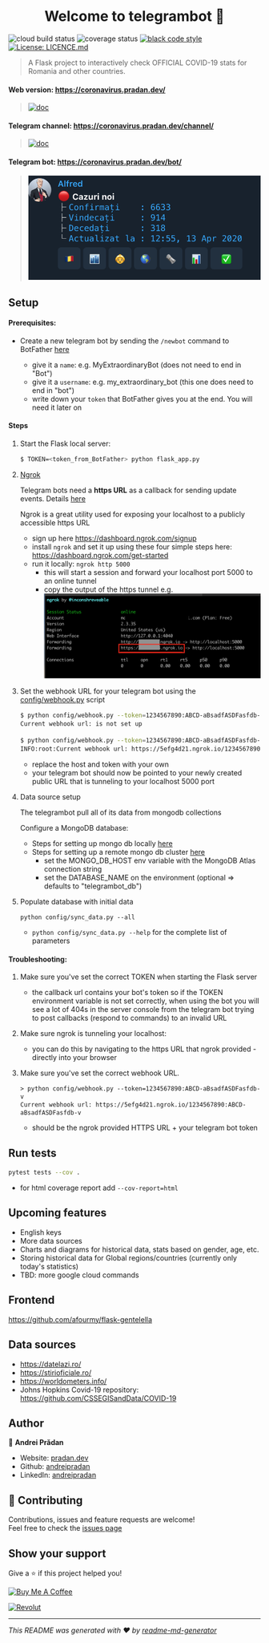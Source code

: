 <h1 align="center">Welcome to telegrambot 👋</h1>
<p>
  <img alt="cloud build status" src="https://storage.googleapis.com/telegrambot/build-status.svg" />
  <img alt="coverage status" src="https://storage.googleapis.com/telegrambot/coverage.svg?" />
  <a href="https://github.com/psf/black" target="_blank">
    <img alt="black code style" src="https://img.shields.io/badge/code%20style-black-000000.svg" />
  </a>

  <a href="https://github.com/andreipradan/telegrambot/blob/master/LICENCE.md" target="_blank">
    <img alt="License: LICENCE.md" src="https://img.shields.io/badge/License-LICENCE.md-yellow.svg" />
  </a>
</p>

> A Flask project to interactively check OFFICIAL COVID-19 stats for Romania and other countries.

#### Web version: https://coronavirus.pradan.dev/
>[![doc](https://storage.googleapis.com/telegrambot/static/images/website_preview.png)](https://coronavirus.pradan.dev/)

#### Telegram channel: https://coronavirus.pradan.dev/channel/
>[![doc](https://storage.googleapis.com/telegrambot/static/images/covid_updates_channel.png)](https://coronavirus.pradan.dev/channel/)

#### Telegram bot: https://coronavirus.pradan.dev/bot/
>[![doc](docs/inline.png)](https://coronavirus.pradan.dev/bot/)

## Setup

#### Prerequisites:

- Create a new telegram bot by sending the `/newbot` command to BotFather [here](https://t.me/botfather)

    - give it a `name`: e.g. MyExtraordinaryBot (does not need to end in "Bot")
    - give it a `username`: e.g. my_extraordinary_bot (this one does need to end in "bot")
    - write down your `token` that BotFather gives you at the end. You will need it later on

#### Steps
1. Start the Flask local server:
    ```sh
    $ TOKEN=<token_from_BotFather> python flask_app.py
    ```
2. [Ngrok](https://ngrok.com/)

    Telegram bots need a **https URL** as a callback for sending update events. Details [here](https://core.telegram.org/bots/api#getting-updates)

    Ngrok is a great utility used for exposing your localhost to a publicly accessible https URL

    - sign up here https://dashboard.ngrok.com/signup
    - install `ngrok` and set it up using these four simple steps here: https://dashboard.ngrok.com/get-started
    - run it locally: `ngrok http 5000`
        - this will start a session and forward your localhost port 5000 to an online tunnel
        - copy the output of the https tunnel e.g. ![doc](docs/ngrok.png)
3. Set the webhook URL for your telegram bot using the  [config/webhook.py](config/webhook.py) script
    ```sh
    $ python config/webhook.py --token=1234567890:ABCD-aBsadfASDFasfdb-v
    Current webhook url: is not set up

    $ python config/webhook.py --token=1234567890:ABCD-aBsadfASDFasfdb-v --set
    INFO:root:Current webhook url: https://5efg4d21.ngrok.io/1234567890:ABCD-aBsadfASDFasfdb-v
    ```
    - replace the host and token with your own
    - your telegram bot should now be pointed to your newly created public URL that is tunneling to your localhost 5000 port

4. Data source setup

    The telegrambot pull all of its data from mongodb collections

    Configure a MongoDB database:
    - Steps for setting up mongo db locally [here](https://docs.mongodb.com/manual/installation/)
    - Steps for setting up a remote mongo db cluster [here](https://docs.atlas.mongodb.com/getting-started/)
        - set the MONGO_DB_HOST env variable with the MongoDB Atlas connection string
        - set the DATABASE_NAME on the environment (optional => defaults to "telegrambot_db")

5. Populate database with initial data
    ```shell script
    python config/sync_data.py --all
    ```
   - `python config/sync_data.py --help` for the complete list of parameters


#### Troubleshooting:

1. Make sure you've set the correct TOKEN when starting the Flask server
    - the callback url contains your bot's token so if the TOKEN environment variable is not set correctly, when using the bot you will see a lot of 404s in the server console from the telegram bot trying to post callbacks (respond to commands) to an invalid URL

2. Make sure ngrok is tunneling your localhost:
    - you can do this by navigating to the https URL that ngrok provided - directly into your browser

3. Make sure you've set the correct webhook URL.
    ```shell script
    > python config/webhook.py --token=1234567890:ABCD-aBsadfASDFasfdb-v
    Current webhook url: https://5efg4d21.ngrok.io/1234567890:ABCD-aBsadfASDFasfdb-v
    ```
   - should be the ngrok provided HTTPS URL + your telegram bot token

## Run tests

```sh
pytest tests --cov .
```
- for html coverage report add `--cov-report=html`

## Upcoming features

- English keys
- More data sources
- Charts and diagrams for historical data, stats based on gender, age, etc.
- Storing historical data for Global regions/countries (currently only today's statistics)
- TBD: more google cloud commands

## Frontend

https://github.com/afourmy/flask-gentelella

## Data sources

- https://datelazi.ro/
- https://stirioficiale.ro/
- https://worldometers.info/
- Johns Hopkins Covid-19 repository: https://github.com/CSSEGISandData/COVID-19

## Author

👤 **Andrei Prădan**

* Website: [pradan.dev](https://pradan.dev/)
* Github: [andreipradan](https://github.com/andreipradan)
* LinkedIn: [andreipradan](https://linkedin.com/in/andreipradan)

## 🤝 Contributing

Contributions, issues and feature requests are welcome!<br />Feel free to check the [issues page](https://github.com/andreipradan/telegrambot/issues)

## Show your support

Give a ⭐️ if this project helped you!

<a href="https://www.buymeacoffee.com/andreipradan" target="_blank"><img src="https://www.buymeacoffee.com/assets/img/custom_images/orange_img.png" alt="Buy Me A Coffee"></a>

<a href="https://pay.revolut.com/profile/eusebifsd" target="_blank"><img src="https://storage.googleapis.com/telegrambot/buttons/revolut.png" alt="Revolut"></a>

***
_This README was generated with ❤️ by [readme-md-generator](https://github.com/kefranabg/readme-md-generator)_
